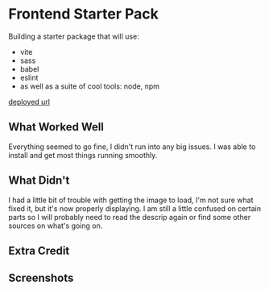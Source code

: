 # Frontend Starter Pack

Building a starter package that will use:
- vite
- sass
- babel
- eslint
- as well as a suite of cool tools: node, npm

[deployed url](https://frontend-starterpack-pmnak.onrender.com)

## What Worked Well
Everything seemed to go fine, I didn't run into any big issues. I was able to install and get most things running smoothly. 

## What Didn't
I had a little bit of trouble with getting the image to load, I'm not sure what fixed it, but it's now properly displaying. I am still a little confused on certain parts so I will probably need to read the descrip again or find some other sources on what's going on. 

## Extra Credit

## Screenshots
